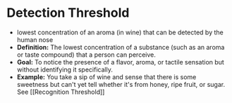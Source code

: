 # Detection Threshold
- lowest concentration of an aroma (in wine) that can be detected by the human nose
- **Definition:** The lowest concentration of a substance (such as an aroma or taste compound) that a person can perceive.
- **Goal:** To notice the presence of a flavor, aroma, or tactile sensation but without identifying it specifically.
- **Example:** You take a sip of wine and sense that there is some sweetness but can't yet tell whether it's from honey, ripe fruit, or sugar.
See [[Recognition Threshold]]